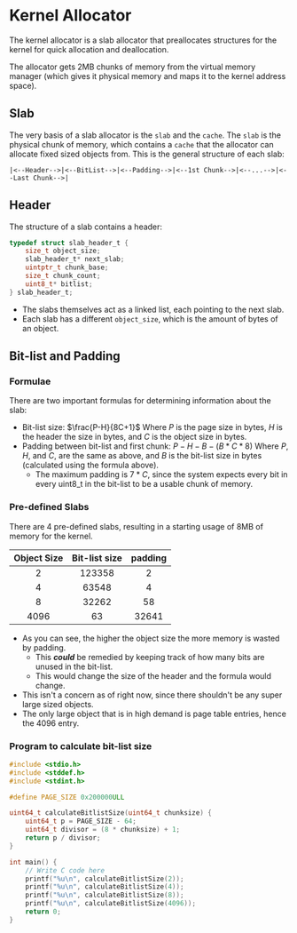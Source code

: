 # Kernel Allocator

The kernel allocator is a slab allocator that preallocates structures for the kernel for quick allocation and deallocation.

The allocator gets 2MB chunks of memory from the virtual memory manager (which gives it physical memory and maps it to the kernel address space).

## Slab

The very basis of a slab allocator is the `slab` and the `cache`.
The `slab` is the physical chunk of memory, which contains a `cache` that the allocator can allocate fixed sized objects from.
This is the general structure of each slab:
```
|<--Header-->|<--BitList-->|<--Padding-->|<--1st Chunk-->|<--...-->|<--Last Chunk-->|
```

## Header

The structure of a slab contains a header:
  ```C
  typedef struct slab_header_t {
      size_t object_size;
      slab_header_t* next_slab;
      uintptr_t chunk_base;
      size_t chunk_count;
      uint8_t* bitlist;
  } slab_header_t;
  ```
- The slabs themselves act as a linked list, each pointing to the next slab.
- Each slab has a different `object_size`, which is the amount of bytes of an object.

## Bit-list and Padding

### Formulae

There are two important formulas for determining information about the slab:
- Bit-list size:
    $\frac{P-H}{8C+1}$
    Where *P* is the page size in bytes, *H* is the header the size in bytes, and *C* is the object size in bytes. 
- Padding between bit-list and first chunk:
    $P-H-B-(B*C*8)$ 
    Where *P*, *H*, and *C*, are the same as above, and *B* is the bit-list size in bytes (calculated using the formula above).
  - The maximum padding is $7*C$, since the system expects every bit in every uint8_t in the bit-list to be a usable chunk of memory.

### Pre-defined Slabs

There are 4 pre-defined slabs, resulting in a starting usage of 8MB of memory for the kernel.

| Object Size | Bit-list size | padding |
|:-----------:|:-------------:|:-------:|
|      2      |    123358     |    2    |
|      4      |     63548     |    4    |
|      8      |     32262     |   58    |
|    4096     |      63       |  32641  |
- As you can see, the higher the object size the more memory is wasted by padding.
  - This ***could*** be remedied by keeping track of how many bits are unused in the bit-list. 
  - This would change the size of the header and the formula would change.
- This isn't a concern as of right now, since there shouldn't be any super large sized objects. 
- The only large object that is in high demand is page table entries, hence the 4096 entry.

### Program to calculate bit-list size

```C
#include <stdio.h>
#include <stddef.h>
#include <stdint.h>

#define PAGE_SIZE 0x200000ULL

uint64_t calculateBitlistSize(uint64_t chunksize) {
	uint64_t p = PAGE_SIZE - 64;
	uint64_t divisor = (8 * chunksize) + 1;
	return p / divisor;
}

int main() {
    // Write C code here
    printf("%u\n", calculateBitlistSize(2));
    printf("%u\n", calculateBitlistSize(4));
    printf("%u\n", calculateBitlistSize(8));
    printf("%u\n", calculateBitlistSize(4096));
    return 0;
}
```